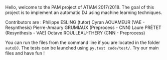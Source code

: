 Hello, welcome to the PAM project of ATIAM 2017/2018.
The goal of this project is to implement an automatic DJ using machine learning techniques.

Contributors are :
Philippe ESLING (tutor)
Cyran AOUAMEUR (VAE - Resynthesis)
Pierre-Amaury GRUMIAUX (Preprocess - CNN)
Laure PRÉTET (Resynthesis - VAE)
Octave ROULLEAU-THERY (CNN - Preprocess)

You can run the files from the command line if you are located in the folder `autoDJ`.
The tests can be launched using `py.test code/test/`.
Try our main files and have fun !